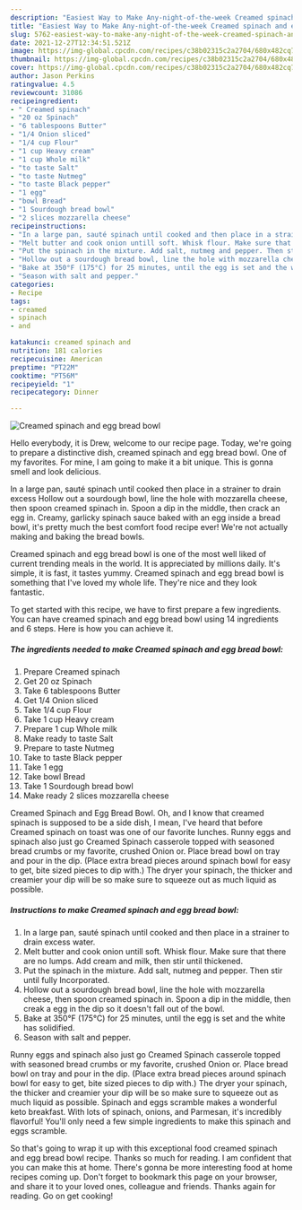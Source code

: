 ```yaml
---
description: "Easiest Way to Make Any-night-of-the-week Creamed spinach and egg bread bowl"
title: "Easiest Way to Make Any-night-of-the-week Creamed spinach and egg bread bowl"
slug: 5762-easiest-way-to-make-any-night-of-the-week-creamed-spinach-and-egg-bread-bowl
date: 2021-12-27T12:34:51.521Z
image: https://img-global.cpcdn.com/recipes/c38b02315c2a2704/680x482cq70/creamed-spinach-and-egg-bread-bowl-recipe-main-photo.jpg
thumbnail: https://img-global.cpcdn.com/recipes/c38b02315c2a2704/680x482cq70/creamed-spinach-and-egg-bread-bowl-recipe-main-photo.jpg
cover: https://img-global.cpcdn.com/recipes/c38b02315c2a2704/680x482cq70/creamed-spinach-and-egg-bread-bowl-recipe-main-photo.jpg
author: Jason Perkins
ratingvalue: 4.5
reviewcount: 31086
recipeingredient:
- " Creamed spinach"
- "20 oz Spinach"
- "6 tablespoons Butter"
- "1/4 Onion sliced"
- "1/4 cup Flour"
- "1 cup Heavy cream"
- "1 cup Whole milk"
- "to taste Salt"
- "to taste Nutmeg"
- "to taste Black pepper"
- "1 egg"
- "bowl Bread"
- "1 Sourdough bread bowl"
- "2 slices mozzarella cheese"
recipeinstructions:
- "In a large pan, sauté spinach until cooked and then place in a strainer to drain excess water."
- "Melt butter and cook onion untill soft. Whisk flour. Make sure that there are no lumps. Add cream and milk, then stir until thickened."
- "Put the spinach in the mixture. Add salt, nutmeg and pepper. Then stir until fully Incorporated."
- "Hollow out a sourdough bread bowl, line the hole with mozzarella cheese, then spoon creamed spinach in. Spoon a dip in the middle, then creak a egg in the dip so it doesn&#39;t fall out of the bowl."
- "Bake at 350°F (175°C) for 25 minutes, until the egg is set and the white has solidified."
- "Season with salt and pepper."
categories:
- Recipe
tags:
- creamed
- spinach
- and

katakunci: creamed spinach and 
nutrition: 181 calories
recipecuisine: American
preptime: "PT22M"
cooktime: "PT56M"
recipeyield: "1"
recipecategory: Dinner

---
```



![Creamed spinach and egg bread bowl](https://img-global.cpcdn.com/recipes/c38b02315c2a2704/680x482cq70/creamed-spinach-and-egg-bread-bowl-recipe-main-photo.jpg)

Hello everybody, it is Drew, welcome to our recipe page. Today, we're going to prepare a distinctive dish, creamed spinach and egg bread bowl. One of my favorites. For mine, I am going to make it a bit unique. This is gonna smell and look delicious.

In a large pan, sauté spinach until cooked then place in a strainer to drain excess Hollow out a sourdough bowl, line the hole with mozzarella cheese, then spoon creamed spinach in. Spoon a dip in the middle, then crack an egg in. Creamy, garlicky spinach sauce baked with an egg inside a bread bowl, it&#39;s pretty much the best comfort food recipe ever! We&#39;re not actually making and baking the bread bowls.

Creamed spinach and egg bread bowl is one of the most well liked of current trending meals in the world. It is appreciated by millions daily. It's simple, it is fast, it tastes yummy. Creamed spinach and egg bread bowl is something that I've loved my whole life. They're nice and they look fantastic.


To get started with this recipe, we have to first prepare a few ingredients. You can have creamed spinach and egg bread bowl using 14 ingredients and 6 steps. Here is how you can achieve it.

<!--inarticleads1-->

##### The ingredients needed to make Creamed spinach and egg bread bowl:

1. Prepare  Creamed spinach
1. Get 20 oz Spinach
1. Take 6 tablespoons Butter
1. Get 1/4 Onion sliced
1. Take 1/4 cup Flour
1. Take 1 cup Heavy cream
1. Prepare 1 cup Whole milk
1. Make ready to taste Salt
1. Prepare to taste Nutmeg
1. Take to taste Black pepper
1. Take 1 egg
1. Take bowl Bread
1. Take 1 Sourdough bread bowl
1. Make ready 2 slices mozzarella cheese


Creamed Spinach and Egg Bread Bowl. Oh, and I know that creamed spinach is supposed to be a side dish, I mean, I&#39;ve heard that before Creamed spinach on toast was one of our favorite lunches. Runny eggs and spinach also just go Creamed Spinach casserole topped with seasoned bread crumbs or my favorite, crushed Onion or. Place bread bowl on tray and pour in the dip. (Place extra bread pieces around spinach bowl for easy to get, bite sized pieces to dip with.) The dryer your spinach, the thicker and creamier your dip will be so make sure to squeeze out as much liquid as possible. 

<!--inarticleads2-->

##### Instructions to make Creamed spinach and egg bread bowl:

1. In a large pan, sauté spinach until cooked and then place in a strainer to drain excess water.
1. Melt butter and cook onion untill soft. Whisk flour. Make sure that there are no lumps. Add cream and milk, then stir until thickened.
1. Put the spinach in the mixture. Add salt, nutmeg and pepper. Then stir until fully Incorporated.
1. Hollow out a sourdough bread bowl, line the hole with mozzarella cheese, then spoon creamed spinach in. Spoon a dip in the middle, then creak a egg in the dip so it doesn&#39;t fall out of the bowl.
1. Bake at 350°F (175°C) for 25 minutes, until the egg is set and the white has solidified.
1. Season with salt and pepper.


Runny eggs and spinach also just go Creamed Spinach casserole topped with seasoned bread crumbs or my favorite, crushed Onion or. Place bread bowl on tray and pour in the dip. (Place extra bread pieces around spinach bowl for easy to get, bite sized pieces to dip with.) The dryer your spinach, the thicker and creamier your dip will be so make sure to squeeze out as much liquid as possible. Spinach and eggs scramble makes a wonderful keto breakfast. With lots of spinach, onions, and Parmesan, it&#39;s incredibly flavorful! You&#39;ll only need a few simple ingredients to make this spinach and eggs scramble. 

So that's going to wrap it up with this exceptional food creamed spinach and egg bread bowl recipe. Thanks so much for reading. I am confident that you can make this at home. There's gonna be more interesting food at home recipes coming up. Don't forget to bookmark this page on your browser, and share it to your loved ones, colleague and friends. Thanks again for reading. Go on get cooking!
